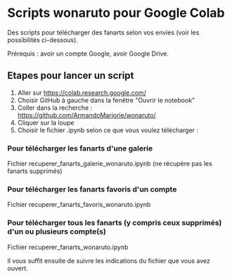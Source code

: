 # Scripts wonaruto pour Google Colab
Des scripts pour télécharger des fanarts selon vos envies (voir les possibilités ci-dessous). 

Prérequis : avoir un compte Google, avoir Google Drive.

## Etapes pour lancer un script

1. Aller sur https://colab.research.google.com/
2. Choisir GitHub à gauche dans la fenêtre "Ouvrir le notebook"
3. Coller dans la recherche : https://github.com/ArmandoMarjorie/wonaruto/
4. Cliquer sur la loupe
5. Choisir le fichier .ipynb selon ce que vous voulez télécharger :
   
### Pour télécharger les fanarts d'une galerie
Fichier recuperer_fanarts_galerie_wonaruto.ipynb (ne récupère pas les fanarts supprimés)

### Pour télécharger les fanarts favoris d'un compte
Fichier recuperer_fanarts_favoris_wonaruto.ipynb

### Pour télécharger tous les fanarts (y compris ceux supprimés) d'un ou plusieurs compte(s)
Fichier recuperer_fanarts_wonaruto.ipynb


Il vous suffit ensuite de suivre les indications du fichier que vous avez ouvert.
